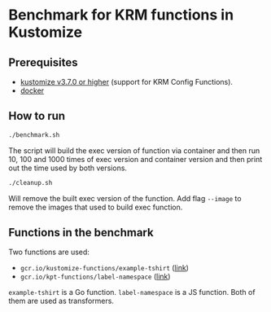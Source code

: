 # Benchmark for KRM functions in Kustomize

## Prerequisites

 - [kustomize v3.7.0 or higher](https://kubectl.docs.kubernetes.io/installation/kustomize/) (support for KRM Config Functions).
 - [docker](https://github.com/kubernetes-sigs/kustomize/pull/docker.com)

## How to run

```bash
./benchmark.sh
```

The script will build the exec version of function via container and then run 10, 100 and 1000 times of exec version and container version and then print out the time used by both versions.

```bash
./cleanup.sh
```
Will remove the built exec version of the function. Add flag `--image` to remove the images that used to build exec function.

## Functions in the benchmark

Two functions are used:

 - `gcr.io/kustomize-functions/example-tshirt` ([link](https://github.com/kubernetes-sigs/kustomize/blob/master/functions/examples/injection-tshirt-sizes/image/main.go))
 - `gcr.io/kpt-functions/label-namespace`	 ([link](https://github.com/GoogleContainerTools/kpt-functions-sdk/blob/master/ts/hello-world/src/label_namespace.ts))

 `example-tshirt` is a Go function. `label-namespace` is a JS function. Both of them are used as transformers.
